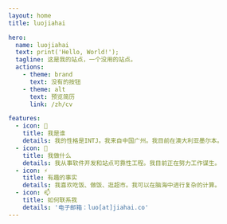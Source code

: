 ```yaml
---
layout: home
title: luojiahai

hero:
  name: luojiahai
  text: print('Hello, World!');
  tagline: 这是我的站点，一个没用的站点。
  actions:
    - theme: brand
      text: 没有的按钮
    - theme: alt
      text: 预览简历
      link: /zh/cv

features:
  - icon: 🤔
    title: 我是谁
    details: 我的性格是INTJ。我来自中国广州。我目前在澳大利亚墨尔本。
  - icon: 🔭
    title: 我做什么
    details: 我从事软件开发和站点可靠性工程。我目前正在努力工作谋生。
  - icon: ⚡
    title: 有趣的事实
    details: 我喜欢吃饭、做饭、逛超市。我可以在脑海中进行复杂的计算。
  - icon: 📫
    title: 如何联系我
    details: '电子邮箱：luo[at]jiahai.co'
---
```

